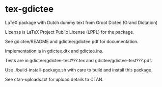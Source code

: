 tex-gdictee
===========

LaTeX package with Dutch dummy text from Groot Dictee (Grand Dictation)

License is LaTeX Project Public License (LPPL) for the package.

See gdictee/README and gdictee/gdictee.pdf for documentation. 

Implementation is in gdictee.dtx and gdictee.ins.

Tests are in gdictee/gdictee-test???.tex and gdictee/gdictee-test???.pdf.

Use ./build-install-package.sh with care to build and install this package.

See ctan-uploads.txt for upload details to CTAN.
